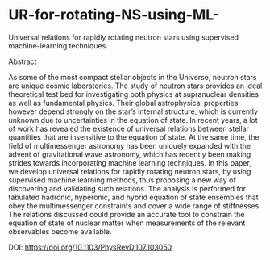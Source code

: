 # UR-for-rotating-NS-using-ML-

Universal relations for rapidly rotating neutron stars using supervised machine-learning techniques

Abstract

As some of the most compact stellar objects in the Universe, neutron stars are unique cosmic
laboratories. The study of neutron stars provides an ideal theoretical test bed for investigating both
physics at supranuclear densities as well as fundamental physics. Their global astrophysical
properties however depend strongly on the star’s internal structure, which is currently unknown due
to uncertainties in the equation of state. In recent years, a lot of work has revealed the existence of
universal relations between stellar quantities that are insensitive to the equation of state. At the same
time, the field of multimessenger astronomy has been uniquely expanded with the advent of
gravitational wave astronomy, which has recently been making strides towards incorporating
machine learning techniques. In this paper, we develop universal relations for rapidly rotating
neutron stars, by using supervised machine learning methods, thus proposing a new way of
discovering and validating such relations. The analysis is performed for tabulated hadronic,
hyperonic, and hybrid equation of state ensembles that obey the multimessenger constraints and
cover a wide range of stiffnesses. The relations discussed could provide an accurate tool to
constrain the equation of state of nuclear matter when measurements of the relevant observables
become available.

DOI: https://doi.org/10.1103/PhysRevD.107.103050
